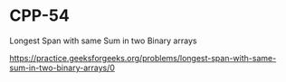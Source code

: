 # CPP-54
Longest Span with same Sum in two Binary arrays












https://practice.geeksforgeeks.org/problems/longest-span-with-same-sum-in-two-binary-arrays/0
